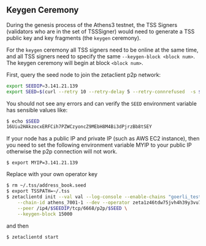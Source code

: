 ## Keygen Ceremony


During the genesis process of the Athens3 testnet, 
the TSS Signers (validators who are in the set of TSSSigner)
would need to generate a TSS public key and key fragments
(the `keygen` ceremony).

For the `keygen` ceremony all TSS signers need to be online
at the same time, and all TSS signers need to specify the same
`--keygen-block <block num>`. The keygen ceremony will begin
at block `<block num>`. 

First, query the seed node to join the zetaclient p2p network:

```bash
export SEEDIP=3.141.21.139
export SEED=$(curl --retry 10 --retry-delay 5 --retry-connrefused  -s $SEEDIP:8123/p2p)
```

You should not see any errors and can verify the `SEED` environment
variable has sensible values like:

```bash
$ echo $SEED
16Uiu2HAkzocxERFCih7PZWCzyoncZ9MEbH8M4Bi3dPjrzBb8tSEY
```

If your node has a public IP and private IP (such as AWS EC2 instance), then you need to
set the following environment variable MYIP to your public IP otherwise the p2p connection
will not work. 

```
$ export MYIP=3.141.21.139
```

Replace with your own operator key

```bash
$ rm ~/.tss/address_book.seed
$ export TSSPATH=~/.tss
$ zetaclientd init --val val --log-console --enable-chains "goerli_testnet,bsc_testnet" \
    --chain-id athens_7001-1 --dev --operator zeta1z46tdw75jvh4h39y3vu758ctv34rw5z9kmyhgz --log-level 0 \
    --peer /ip4/$SEEDIP/tcp/6668/p2p/$SEED \
    --keygen-block 15000
```

and then

```bash
$ zetaclientd start
```
